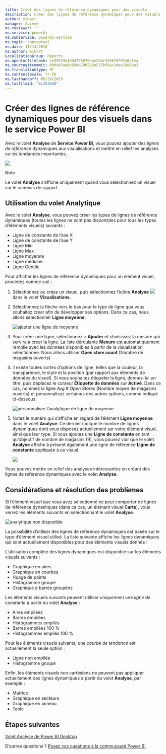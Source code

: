 ```yaml
---
title: Créer des lignes de référence dynamiques pour des visuels
description: Créer des lignes de référence dynamiques pour des visuels dans le service Power BI
author: mihart
manager: kvivek
ms.reviewer: ''
ms.service: powerbi
ms.subservice: powerbi-service
ms.topic: conceptual
ms.date: 11/14/2018
ms.author: mihart
LocalizationGroup: Reports
ms.openlocfilehash: ce99539e1804746970eae20dc9396f0f0536afea
ms.sourcegitcommit: 60dad5aa0d85db790553e537bf8ac34ee3289ba3
ms.translationtype: HT
ms.contentlocale: fr-FR
ms.lasthandoff: 05/29/2019
ms.locfileid: "61184030"
---
```

# <a name="create-dynamic-reference-lines-for-visuals-in-the-power-bi-service"></a>Créer des lignes de référence dynamiques pour des visuels dans le service Power BI

Avec le volet **Analyse** de **Service Power BI**, vous pouvez ajouter des *lignes de référence* dynamiques aux visualisations et mettre en relief les analyses ou les tendances importantes.

![](media/service-analytics-pane/power-bi-analytics-pane.png)

> [!NOTE]
> Le volet **Analyse** s’affiche uniquement quand vous sélectionnez un visuel sur le canevas de rapport.
> 
> 

## <a name="use-the-analytics-pane"></a>Utilisation du volet Analytique
Avec le volet **Analyse**, vous pouvez créer les types de lignes de référence dynamiques (toutes les lignes ne sont pas disponibles pour tous les types d’éléments visuels) suivants :

* Ligne de constante de l’axe X
* Ligne de constante de l’axe Y
* Ligne Min
* Ligne Max
* Ligne moyenne
* Ligne médiane
* Ligne Centile


Pour afficher les lignes de référence dynamiques pour un élément visuel, procédez comme suit :

1. Sélectionnez ou créez un visuel, puis sélectionnez l’icône **Analyse** ![](media/service-analytics-pane/power-bi-analytics-icon.png)dans le volet **Visualisations**.

2. Sélectionnez la flèche vers le bas pour le type de ligne que vous souhaitez créer afin de développer ses options. Dans ce cas, nous allons sélectionner **Ligne moyenne**.
   
   ![ajouter une ligne de moyenne](media/service-analytics-pane/power-bi-add.png)

3. Pour créer une ligne, sélectionnez **+ Ajouter** et choisissez la mesure qui servira à créer la ligne.  La liste déroulante **Mesure** est automatiquement remplie avec les données disponibles à partir de la visualisation sélectionnée. Nous allons utiliser **Open store count** (Nombre de magasins ouverts).

5. Il existe toutes sortes d’options de ligne, telles que la couleur, la transparence, le style et la position (par rapport aux éléments de données du visuel). Si vous souhaitez étiqueter la ligne, donnez-lui un titre, puis déplacez le curseur **Étiquette de données** sur **Activé**.  Dans ce cas, nommez la ligne *Avg # Open Stores* (Nombre moyen de magasins ouverts) et personnalisez certaines des autres options, comme indiqué ci-dessous.
   
   ![personnaliser l’analytique de ligne de moyenne](media/service-analytics-pane/power-bi-average-line2.png)

1. Notez le numéro qui s’affiche en regard de l’élément **Ligne moyenne** dans le volet **Analyse**. Ce dernier indique le nombre de lignes dynamiques dont vous disposez actuellement sur votre élément visuel, ainsi que leur type. Si vous ajoutez une **Ligne de constante** en tant qu’objectif de nombre de magasins (9), vous pouvez voir que le volet **Analyse** affiche à présent également une ligne de référence **Ligne de constante** appliquée à ce visuel.
   
   ![](media/service-analytics-pane/power-bi-reference-lines.png)
   

Vous pouvez mettre en relief des analyses intéressantes en créant des lignes de référence dynamiques avec le volet **Analyse**.

## <a name="considerations-and-troubleshooting"></a>Considérations et résolution des problèmes

Si l’élément visuel que vous avez sélectionné ne peut comporter de lignes de référence dynamiques (dans ce cas, un élément visuel **Carte**), vous verrez les éléments suivants en sélectionnant le volet **Analyse**.
   
![analytique non disponible](media/service-analytics-pane/power-bi-no-lines.png)

La possibilité d’utiliser des lignes de référence dynamiques est basée sur le type d’élément visuel utilisé. La liste suivante affiche les lignes dynamiques qui sont actuellement disponibles pour des éléments visuels donnés :

L’utilisation complète des lignes dynamiques est disponible sur les éléments visuels suivants :

* Graphique en aires
* Graphique en courbes
* Nuage de points
* Histogramme groupé
* Graphique à barres groupées

Les éléments visuels suivants peuvent utiliser uniquement une *ligne de constante* à partir du volet **Analyse** :

* Aires empilées
* Barres empilées
* Histogrammes empilés
* Barres empilées 100 %
* Histogrammes empilés 100 %

Pour les éléments visuels suivants, une *courbe de tendance* est actuellement la seule option :

* Ligne non empilée
* Histogramme groupé

Enfin, les éléments visuels non cartésiens ne peuvent pas appliquer actuellement des lignes dynamiques à partir du volet **Analyse**, par exemple :

* Matrice
* Graphique en secteurs
* Graphique en anneau
* Table

## <a name="next-steps"></a>Étapes suivantes
[Volet Analyse de Power BI Desktop](desktop-analytics-pane.md)

D’autres questions ? [Posez vos questions à la communauté Power BI](http://community.powerbi.com/)


